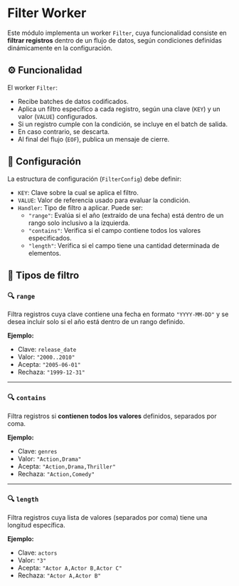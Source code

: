 # Filter Worker

Este módulo implementa un worker `Filter`, cuya funcionalidad consiste en **filtrar registros** dentro de un flujo de datos, según condiciones definidas dinámicamente en la configuración.

## ⚙️ Funcionalidad

El worker `Filter`:

- Recibe batches de datos codificados.
- Aplica un filtro específico a cada registro, según una clave (`KEY`) y un valor (`VALUE`) configurados.
- Si un registro cumple con la condición, se incluye en el batch de salida.
- En caso contrario, se descarta.
- Al final del flujo (`EOF`), publica un mensaje de cierre.

## 🔐 Configuración

La estructura de configuración (`FilterConfig`) debe definir:

- `KEY`: Clave sobre la cual se aplica el filtro.
- `VALUE`: Valor de referencia usado para evaluar la condición.
- `Handler`: Tipo de filtro a aplicar. Puede ser:
  - `"range"`: Evalúa si el año (extraído de una fecha) está dentro de un rango solo inclusivo a la izquierda.
  - `"contains"`: Verifica si el campo contiene todos los valores especificados.
  - `"length"`: Verifica si el campo tiene una cantidad determinada de elementos.

## 🧠 Tipos de filtro

### 🔍 `range`
Filtra registros cuya clave contiene una fecha en formato `"YYYY-MM-DD"` y se desea incluir solo si el año está dentro de un rango definido.

**Ejemplo:**
- Clave: `release_date`
- Valor: `"2000..2010"`
- Acepta: `"2005-06-01"`
- Rechaza: `"1999-12-31"`

---

### 🔍 `contains`
Filtra registros si **contienen todos los valores** definidos, separados por coma.

**Ejemplo:**
- Clave: `genres`
- Valor: `"Action,Drama"`
- Acepta: `"Action,Drama,Thriller"`
- Rechaza: `"Action,Comedy"`

---

### 🔍 `length`
Filtra registros cuya lista de valores (separados por coma) tiene una longitud específica.

**Ejemplo:**
- Clave: `actors`
- Valor: `"3"`
- Acepta: `"Actor A,Actor B,Actor C"`
- Rechaza: `"Actor A,Actor B"`
